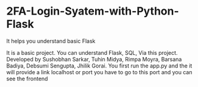 # 2FA-Login-Syatem-with-Python-Flask
It helps you understand basic Flask 

It is a basic project.
You can understand Flask, SQL, Via this project.
Developed by Sushobhan Sarkar, Tuhin Midya, Rimpa Moyra, Barsana Badiya, Debsumi Sengupta, Jhilik Gorai.
You first run the app.py and the it will provide a link localhost or port you  have to go to this port and you can see the frontend
